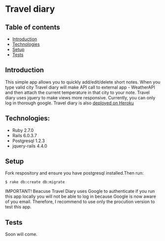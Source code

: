 # Travel diary 

## Table of contents
* [Introduction](#introduction)
* [Technologies](#technologies)
* [Setup](#setup)
* [Tests](#tests)

## Introduction

This simple app allows you to quickly add/edit/delete short notes. When you type valid city Travel diary will make API call to external app - WeatherAPI and then attach the current temperature in that city to your note. Travel diary uses jquery to make views more responsive. Currently, you can only log in thorough google. Travel diary is also [deployed on Heroku](https://travaler-note-app.herokuapp.com/)


## Technologies:

* Ruby 2.7.0
* Rails 6.0.3.7
* Postgresql 1.2.3
* jquery-rails 4.4.0

## Setup

Fork respository and ensure you have postgresql installed.Then run:

```
$ rake db:create db:migrate 
```
IMPORTANT! Beacuse Travel Diary uses Google to authenticate if you run this app locally you will not be able to log in because Google is now aware of you email. Therefore, I recommend to use only the procution version to test this app.

## Tests 

Soon will come.

